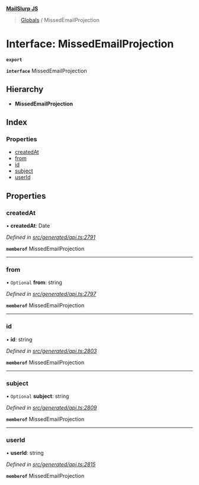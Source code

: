 **[MailSlurp JS](../README.md)**

> [Globals](../README.md) / MissedEmailProjection

# Interface: MissedEmailProjection

**`export`** 

**`interface`** MissedEmailProjection

## Hierarchy

* **MissedEmailProjection**

## Index

### Properties

* [createdAt](missedemailprojection.md#createdat)
* [from](missedemailprojection.md#from)
* [id](missedemailprojection.md#id)
* [subject](missedemailprojection.md#subject)
* [userId](missedemailprojection.md#userid)

## Properties

### createdAt

•  **createdAt**: Date

*Defined in [src/generated/api.ts:2791](https://github.com/mailslurp/mailslurp-client/blob/05090ce/src/generated/api.ts#L2791)*

**`memberof`** MissedEmailProjection

___

### from

• `Optional` **from**: string

*Defined in [src/generated/api.ts:2797](https://github.com/mailslurp/mailslurp-client/blob/05090ce/src/generated/api.ts#L2797)*

**`memberof`** MissedEmailProjection

___

### id

•  **id**: string

*Defined in [src/generated/api.ts:2803](https://github.com/mailslurp/mailslurp-client/blob/05090ce/src/generated/api.ts#L2803)*

**`memberof`** MissedEmailProjection

___

### subject

• `Optional` **subject**: string

*Defined in [src/generated/api.ts:2809](https://github.com/mailslurp/mailslurp-client/blob/05090ce/src/generated/api.ts#L2809)*

**`memberof`** MissedEmailProjection

___

### userId

•  **userId**: string

*Defined in [src/generated/api.ts:2815](https://github.com/mailslurp/mailslurp-client/blob/05090ce/src/generated/api.ts#L2815)*

**`memberof`** MissedEmailProjection
